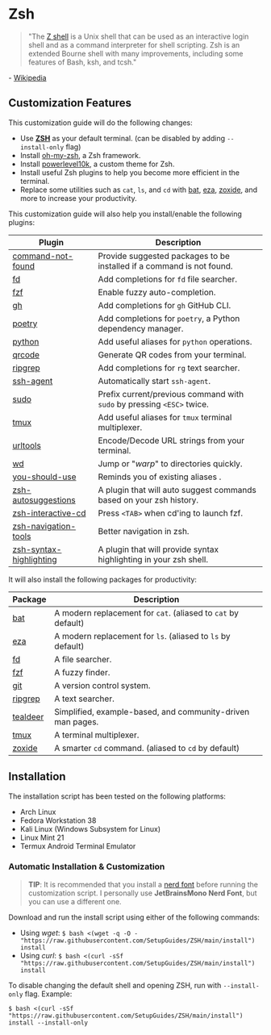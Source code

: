 # Zsh

> "The [Z shell](https://www.zsh.org/) is a Unix shell that can be used as an
> interactive login shell and as a command interpreter for shell scripting.
> Zsh is an extended Bourne shell with many improvements, including some
> features of Bash, ksh, and tcsh."

\- [Wikipedia](https://en.wikipedia.org/wiki/Z_shell)

## Customization Features

This customization guide will do the following changes:

- Use **[ZSH](https://www.zsh.org/)** as your default terminal.
  (can be disabled by adding `--install-only` flag)
- Install [oh-my-zsh](https://ohmyz.sh/), a Zsh framework.
- Install [powerlevel10k](https://github.com/romkatv/powerlevel10k),
  a custom theme for Zsh.
- Install useful Zsh plugins to help you become more efficient in the terminal.
- Replace some utilities such as `cat`, `ls`, and `cd` with [bat](https://github.com/sharkdp/bat),
  [eza](https://eza.rocks/), [zoxide](https://github.com/ajeetdsouza/zoxide),
  and more to increase your productivity.

This customization guide will also help you install/enable the following plugins:

| Plugin                                                                                              | Description                                                            |
| --------------------------------------------------------------------------------------------------- | ---------------------------------------------------------------------- |
| [command-not-found](https://github.com/ohmyzsh/ohmyzsh/tree/master/plugins/command-not-found)       | Provide suggested packages to be installed if a command is not found.  |
| [fd](https://github.com/ohmyzsh/ohmyzsh/tree/master/plugins/fd)                                     | Add completions for `fd` file searcher.                                |
| [fzf](https://github.com/ohmyzsh/ohmyzsh/tree/master/plugins/fzf)                                   | Enable fuzzy auto-completion.                                          |
| [gh](https://github.com/ohmyzsh/ohmyzsh/tree/master/plugins/gh)                                     | Add completions for `gh` GitHub CLI.                                   |
| [poetry](https://github.com/ohmyzsh/ohmyzsh/tree/master/plugins/poetry)                             | Add completions for `poetry`, a Python dependency manager.             |
| [python](https://github.com/ohmyzsh/ohmyzsh/tree/master/plugins/python)                             | Add useful aliases for `python` operations.                            |
| [qrcode](https://github.com/ohmyzsh/ohmyzsh/tree/master/plugins/qrcode)                             | Generate QR codes from your terminal.                                  |
| [ripgrep](https://github.com/ohmyzsh/ohmyzsh/tree/master/plugins/ripgrep)                           | Add completions for `rg` text searcher.                                |
| [ssh-agent](https://github.com/ohmyzsh/ohmyzsh/tree/master/plugins/ssh-agent)                       | Automatically start `ssh-agent`.                                       |
| [sudo](https://github.com/ohmyzsh/ohmyzsh/tree/master/plugins/sudo)                                 | Prefix current/previous command with `sudo` by pressing `<ESC>` twice. |
| [tmux](https://github.com/ohmyzsh/ohmyzsh/tree/master/plugins/tmux)                                 | Add useful aliases for `tmux` terminal multiplexer.                    |
| [urltools](https://github.com/ohmyzsh/ohmyzsh/tree/master/plugins/urltools)                         | Encode/Decode URL strings from your terminal.                          |
| [wd](https://github.com/ohmyzsh/ohmyzsh/tree/master/plugins/wd)                                     | Jump or "_warp_" to directories quickly.                               |
| [you-should-use](https://github.com/MichaelAquilina/zsh-you-should-use)                             | Reminds you of existing aliases .                                      |
| [zsh-autosuggestions](https://github.com/zsh-users/zsh-autosuggestions)                             | A plugin that will auto suggest commands based on your zsh history.    |
| [zsh-interactive-cd](https://github.com/ohmyzsh/ohmyzsh/tree/master/plugins/zsh-interactive-cd)     | Press `<TAB>` when cd'ing to launch fzf.                               |
| [zsh-navigation-tools](https://github.com/ohmyzsh/ohmyzsh/tree/master/plugins/zsh-navigation-tools) | Better navigation in zsh.                                              |
| [zsh-syntax-highlighting](https://github.com/zsh-users/zsh-syntax-highlighting)                     | A plugin that will provide syntax highlighting in your zsh shell.      |

It will also install the following packages for productivity:

| Package                                          | Description                                                   |
| ------------------------------------------------ | ------------------------------------------------------------- |
| [bat](https://github.com/sharkdp/bat)            | A modern replacement for `cat`. (aliased to `cat` by default) |
| [eza](https://github.com/eza-community/eza)      | A modern replacement for `ls`. (aliased to `ls` by default)   |
| [fd](github.com/sharkdp/fd)                      | A file searcher.                                              |
| [fzf](https://github.com/junegunn/fzf)           | A fuzzy finder.                                               |
| [git](https://git-scm.com/)                      | A version control system.                                     |
| [ripgrep](https://github.com/BurntSushi/ripgrep) | A text searcher.                                              |
| [tealdeer](https://github.com/dbrgn/tealdeer)    | Simplified, example-based, and community-driven man pages.    |
| [tmux](https://github.com/tmux/tmux/)            | A terminal multiplexer.                                       |
| [zoxide](https://github.com/ajeetdsouza/zoxide)  | A smarter `cd` command. (aliased to `cd` by default)          |

## Installation

The installation script has been tested on the following platforms:

- Arch Linux
- Fedora Workstation 38
- Kali Linux (Windows Subsystem for Linux)
- Linux Mint 21
- Termux Android Terminal Emulator

### Automatic Installation & Customization

> **TIP**: It is recommended that you install a [nerd font](https://www.nerdfonts.com/)
> before running the customization script. I personally use
> **JetBrainsMono Nerd Font**, but you can use a different one.

Download and run the install script using either of the following commands:

- Using _wget_: `$ bash <(wget -q -O - "https://raw.githubusercontent.com/SetupGuides/ZSH/main/install") install`
- Using _curl_: `$ bash <(curl -sSf "https://raw.githubusercontent.com/SetupGuides/ZSH/main/install") install`

To disable changing the default shell and opening ZSH, run with `--install-only` flag. Example:

`$ bash <(curl -sSf "https://raw.githubusercontent.com/SetupGuides/ZSH/main/install") install --install-only`
